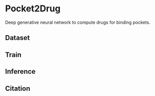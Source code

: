 # Pocket2Drug
Deep generative neural network to compute drugs for binding pockets.

## Dataset

## Train

## Inference

## Citation
